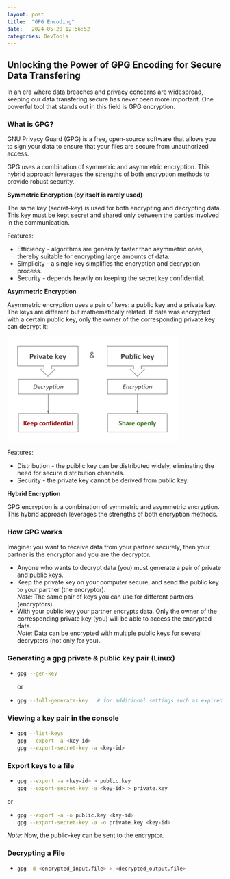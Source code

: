 ```yaml
---
layout: post
title:  "GPG Encoding"
date:   2024-05-20 12:56:52
categories: DevTools
---
```


## Unlocking the Power of GPG Encoding for Secure Data Transfering

In an era where data breaches and privacy concerns are widespread,
keeping our data transfering secure has never been more important. 
One powerful tool that stands out in this field is GPG encryption.

### What is GPG?

GNU Privacy Guard (GPG) is a free, open-source software that allows you 
to sign your data to ensure that your files are secure from 
unauthorized access.

GPG uses a combination of symmetric and asymmetric encryption.
This hybrid approach leverages the strengths of both encryption 
methods to provide robust security.

**Symmetric Encryption (by itself is rarely used)**

The same key (secret-key) is used for both encrypting and decrypting data. 
This key must be kept secret and shared only between the parties involved 
in the communication. 

Features:
* Efficiency - algorithms are generally faster than asymmetric ones, thereby suitable for encrypting large amounts of data.
* Simplicity - a single key simplifies the encryption and decryption process.
* Security - depends heavily on keeping the secret key confidential. 


**Asymmetric Encryption**

Asymmetric encryption uses a pair of keys: a public key and a private key.
The keys are different but mathematically related.
If data was encrypted with a certain public key, only the owner of 
the corresponding private key can decrypt it:

<img src="/assets/posts/gpg-1.jpg" width="400"/>

Features:
* Distribution - the puiblic key can be distributed widely, eliminating the need for 
secure distribution channels.
* Security - the private key cannot be derived from public key.


**Hybrid Encryption**

GPG encryption is a combination of symmetric and asymmetric encryption. 
This hybrid approach leverages the strengths of both encryption methods.


### How GPG works

Imagine: you want to receive data from your partner securely, 
then your partner is the encryptor and you are the decryptor.
 
* Anyone who wants to decrypt data (you) must generate a pair of private and public keys. 
* Keep the private key on your computer secure, and send the public key to your partner (the encryptor).\
_Note:_ The same pair of keys you can use for different partners (encryptors). 
* With your public key your partner encrypts data. 
Only the owner of the corresponding private key (you) will be able to access the encrypted data.\
_Note:_ Data can be encrypted with multiple public keys for several decrypters (not only for you).


### Generating a gpg private & public key pair (Linux)

* ```bash
  gpg --gen-key
  ```
  or
* ```bash
  gpg --full-generate-key   # for additional settings such as expired data
  ``` 


### Viewing a key pair in the console
* ```bash
  gpg --list-keys
  gpg --export -a <key-id> 
  gpg --export-secret-key -a <key-id>
  ``` 

### Export keys to a file
* ```bash
  gpg --export -a <key-id> > public.key
  gpg --export-secret-key -a <key-id> > private.key
  ``` 
or
* ```bash
  gpg --export -a -o public.key <key-id>
  gpg --export-secret-key -a -o private.key <key-id>
  ``` 
_Note:_ Now, the public-key can be sent to the encryptor. 

### Decrypting a File
* ```bash
  gpg -d <encrypted_input.file> > <decrypted_output.file>
  ``` 